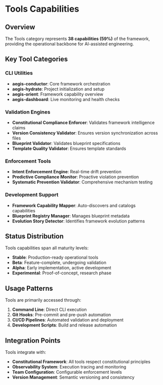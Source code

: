 # Tools Capabilities

## Overview

The Tools category represents **38 capabilities (59%)** of the framework, providing the operational backbone for AI-assisted engineering.

## Key Tool Categories

### CLI Utilities
- **aegis-conductor**: Core framework orchestration
- **aegis-hydrate**: Project initialization and setup
- **aegis-orient**: Framework capability overview
- **aegis-dashboard**: Live monitoring and health checks

### Validation Engines
- **Constitutional Compliance Enforcer**: Validates framework intelligence claims
- **Version Consistency Validator**: Ensures version synchronization across files
- **Blueprint Validator**: Validates blueprint specifications
- **Template Quality Validator**: Ensures template standards

### Enforcement Tools
- **Intent Enforcement Engine**: Real-time drift prevention
- **Predictive Compliance Monitor**: Proactive violation prevention
- **Systematic Prevention Validator**: Comprehensive mechanism testing

### Development Support
- **Framework Capability Mapper**: Auto-discovers and catalogs capabilities
- **Blueprint Registry Manager**: Manages blueprint metadata
- **Evolution Story Detector**: Identifies framework evolution patterns

## Status Distribution

Tools capabilities span all maturity levels:
- **Stable**: Production-ready operational tools
- **Beta**: Feature-complete, undergoing validation
- **Alpha**: Early implementation, active development
- **Experimental**: Proof-of-concept, research phase

## Usage Patterns

Tools are primarily accessed through:
1. **Command Line**: Direct CLI execution
2. **Git Hooks**: Pre-commit and pre-push automation
3. **CI/CD Pipelines**: Automated validation and deployment
4. **Development Scripts**: Build and release automation

## Integration Points

Tools integrate with:
- **Constitutional Framework**: All tools respect constitutional principles
- **Observability System**: Execution tracing and monitoring
- **Team Configuration**: Configurable enforcement levels
- **Version Management**: Semantic versioning and consistency

